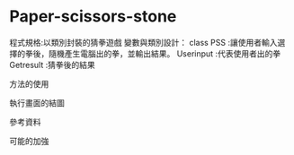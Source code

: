 # Paper-scissors-stone

程式規格:以類別封裝的猜拳遊戲
變數與類別設計：
class PSS :讓使用者輸入選擇的拳後，隨機產生電腦出的拳，並輸出結果。
Userinput :代表使用者出的拳
Getresult :猜拳後的結果



方法的使用

執行畫面的結圖

參考資料

可能的加強
